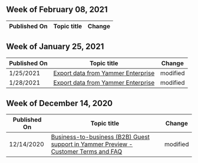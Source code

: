 <!-- This file is generated automatically each week. Changes made to this file will be overwritten.-->



## Week of February 08, 2021


| Published On |Topic title | Change |
|------|------------|--------|


## Week of January 25, 2021


| Published On |Topic title | Change |
|------|------------|--------|
| 1/25/2021 | [Export data from Yammer Enterprise](/Yammer/manage-security-and-compliance/export-yammer-enterprise-data) | modified |
| 1/28/2021 | [Export data from Yammer Enterprise](/Yammer/manage-security-and-compliance/export-yammer-enterprise-data) | modified |


## Week of December 14, 2020


| Published On |Topic title | Change |
|------|------------|--------|
| 12/14/2020 | [Business-to-business (B2B) Guest support in Yammer Preview - Customer Terms and FAQ](/Yammer/get-started-with-yammer/azure-ad-b2b-guests-yammer) | modified |
